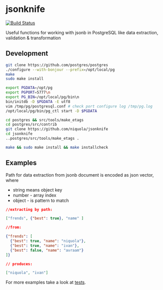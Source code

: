 # jsonknife

[![Build Status](https://travis-ci.org/niquola/jsonknife.svg?branch=master)](https://travis-ci.org/niquola/jsonknife)


Useful functions for working with jsonb in PostgreSQL like data extraction, validation & transformation

## Development


```sh
git clone https://github.com/postgres/postgres
./configure --with-bonjour --prefix=/opt/local/pg
make
sudo make install

export PGDATA=/opt/pg
export PGPORT=5777\n
export PG_BIN=/opt/local/pg/bin\n
bin/initdb -D $PGDATA -E utf8
vim /tmp/pg/postgresql.conf # check port configure log /tmp/pg.log
/opt/local/pg/bin/pg_ctl start -D $PGDATA

cd postgres && src/tools/make_etags
cd postgres/src/contrib
git clone https://github.com/niquola/jsonknife
cd jsonknife
..postgres/src/tools/make_etags .

make && sudo make install && make installcheck

````

## Examples

Path for data extraction from jsonb document is encoded as json vector, where

* string means object key
* number - array index
* object - is pattern to match


```json
//extracting by path:

["frends", {"best": true}, "name" ]

//from:

{"frends": [
  {"best": true, "name": "niquola"},
  {"best": true, "name": "ivan"},
  {"best": false, "name": "avraam"}
]}

// produces:

["niquola", "ivan"]
```

For more examples take a look at [tests](https://github.com/niquola/jsonknife/blob/master/expected/test.out).
